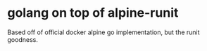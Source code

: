 # golang on top of alpine-runit


Based off of official docker alpine go implementation, but the runit goodness.
